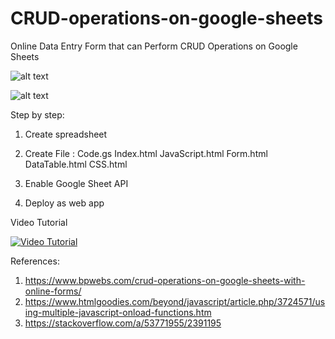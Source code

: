 # CRUD-operations-on-google-sheets
Online Data Entry Form that can Perform CRUD Operations on Google Sheets

![alt text](https://github.com/jenizar/CRUD-operations-on-google-sheets/blob/main/Screenshot1.png)


![alt text](https://github.com/jenizar/CRUD-operations-on-google-sheets/blob/main/Screenshot2.png)


Step by step:
1. Create spreadsheet 

2. Create File : 
Code.gs
Index.html
JavaScript.html
Form.html
DataTable.html
CSS.html

3. Enable Google Sheet API

4. Deploy as web app

Video Tutorial

[![Video Tutorial](http://img.youtube.com/vi/Vx8Da4bB620/0.jpg)](http://www.youtube.com/watch?v=Vx8Da4bB620)


References:
1. https://www.bpwebs.com/crud-operations-on-google-sheets-with-online-forms/
2. https://www.htmlgoodies.com/beyond/javascript/article.php/3724571/using-multiple-javascript-onload-functions.htm
3. https://stackoverflow.com/a/53771955/2391195
